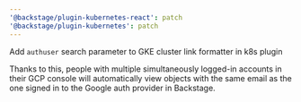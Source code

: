 ```yaml
---
'@backstage/plugin-kubernetes-react': patch
'@backstage/plugin-kubernetes': patch
---
```


Add `authuser` search parameter to GKE cluster link formatter in k8s plugin

Thanks to this, people with multiple simultaneously logged-in accounts in their GCP console will automatically view objects with the same email as the one signed in to the Google auth provider in Backstage.
